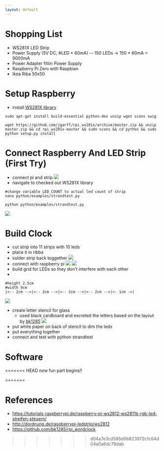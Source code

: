 ```yaml
---
layout: default
---
```

# Shopping List
- WS281X LED Strip
- Power Supply (5V DC, #LED * 60mA)
-- 150 LEDs -> 150 * 60mA = 9000mA
- Power Adapter fittin Power Supply
- Raspberry Pi Zero with Raspbian
- Ikea Riba 50x50

# Setup Raspberry
- install [WS281X library](https://github.com/jgarff/rpi_ws281x)
```
sudo apt-get install build-essential python-dev unzip wget scons swig
```
```
wget https://github.com/jgarff/rpi_ws281x/archive/master.zip && unzip master.zip && cd rpi_ws281x-master && sudo scons && cd python && sudo python setup.py install
```

# Connect Raspberry And LED Strip (First Try)

- connect pi and strip
![](assets\images\pi_led_connect_test1.png)
- navigate to checked out WS281X library
```
#change variable LED_COUNT to actual led count of strip
nano python/examples/strandtest.py
```
```
python python/examples/strandtest.py
```
![](assets\images\pi_led_connect_test2.jpg)

# Build Clock
- cut strip into 11 strips with 10 leds
- place it in ribba
- solder strip back toggether
![](assets\images\led_wired.jpg)
- connect with raspberry pi
![](assets\images\pi_connected.jpg)
![](assets\images\pi_gpio.jpg)
- build grid for LEDs so they don't interfere with each other
 - 
```
#height 2.5cm
#width 9cm
|<-- 2cm -->|<-- 2cm -->|<-- 2cm -->|<-- 2cm -->|<- 1cm ->|
```
![](assets\images\led_grid.jpg)
- create letter stencil for glass
  - used black cardboard and excreted the letters based on the layout by [bk1285](https://github.com/bk1285/rpi_wordclock/tree/master/wordclock_layouts) 
![](assets\images\letter_stencil.jpg)
- put white paper on back of stencil to dim the leds 
- put everything together
- connect and test with python strandtest
# Software
<<<<<<< HEAD
now fun part begins!! 

=======

# References
- https://tutorials-raspberrypi.de/raspberry-pi-ws2812-ws2811b-rgb-led-streifen-steuern/
- http://dordnung.de/raspberrypi-ledstrip/ws2812
- https://github.com/bk1285/rpi_wordclock
>>>>>>> d04a7e3cd585d0b823972c1c64d04a0a6dc79dab
